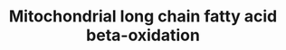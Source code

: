 ---
annotations:
- id: PW:0000738
  parent: classic metabolic pathway
  type: Pathway Ontology
  value: fatty acid beta degradation pathway
authors:
- MaintBot
- Khanspers
- Ddigles
- Egonw
- L Dupuis
- Eweitz
description: ''
last-edited: 2021-05-19
organisms:
- Gallus gallus
redirect_from:
- /index.php/Pathway:WP763
- /instance/WP763
- /instance/WP763_r117213
revision: r117213
schema-jsonld:
- '@context': https://schema.org/
  '@id': https://wikipathways.github.io/pathways/WP763.html
  '@type': Dataset
  creator:
    '@type': Organization
    name: WikiPathways
  description: ''
  keywords:
  - ACADL
  - ACADS
  - ACSL1
  - ACSL3
  - ACSL4
  - CPT1A
  - CPT2
  - DCI
  - EHHADH
  - HADH
  - HADHA
  - PECR
  - SCP2
  - trans-D2-Enoyl-CoA
  license: CC0
  name: Mitochondrial long chain fatty acid beta-oxidation
seo: CreativeWork
title: Mitochondrial long chain fatty acid beta-oxidation
wpid: WP763
---